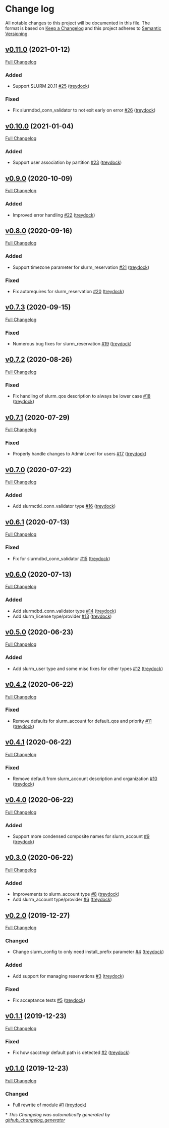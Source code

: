 # Change log

All notable changes to this project will be documented in this file. The format is based on [Keep a Changelog](http://keepachangelog.com/en/1.0.0/) and this project adheres to [Semantic Versioning](http://semver.org).

## [v0.11.0](https://github.com/treydock/puppet-slurm_providers/tree/v0.11.0) (2021-01-12)

[Full Changelog](https://github.com/treydock/puppet-slurm_providers/compare/v0.10.0...v0.11.0)

### Added

- Support SLURM 20.11 [\#25](https://github.com/treydock/puppet-slurm_providers/pull/25) ([treydock](https://github.com/treydock))

### Fixed

- Fix slurmdbd\_conn\_validator to not exit early on error [\#26](https://github.com/treydock/puppet-slurm_providers/pull/26) ([treydock](https://github.com/treydock))

## [v0.10.0](https://github.com/treydock/puppet-slurm_providers/tree/v0.10.0) (2021-01-04)

[Full Changelog](https://github.com/treydock/puppet-slurm_providers/compare/v0.9.0...v0.10.0)

### Added

- Support user association by partition [\#23](https://github.com/treydock/puppet-slurm_providers/pull/23) ([treydock](https://github.com/treydock))

## [v0.9.0](https://github.com/treydock/puppet-slurm_providers/tree/v0.9.0) (2020-10-09)

[Full Changelog](https://github.com/treydock/puppet-slurm_providers/compare/v0.8.0...v0.9.0)

### Added

- Improved error handling [\#22](https://github.com/treydock/puppet-slurm_providers/pull/22) ([treydock](https://github.com/treydock))

## [v0.8.0](https://github.com/treydock/puppet-slurm_providers/tree/v0.8.0) (2020-09-16)

[Full Changelog](https://github.com/treydock/puppet-slurm_providers/compare/v0.7.3...v0.8.0)

### Added

- Support timezone parameter for slurm\_reservation [\#21](https://github.com/treydock/puppet-slurm_providers/pull/21) ([treydock](https://github.com/treydock))

### Fixed

- Fix autorequires for slurm\_reservation [\#20](https://github.com/treydock/puppet-slurm_providers/pull/20) ([treydock](https://github.com/treydock))

## [v0.7.3](https://github.com/treydock/puppet-slurm_providers/tree/v0.7.3) (2020-09-15)

[Full Changelog](https://github.com/treydock/puppet-slurm_providers/compare/v0.7.2...v0.7.3)

### Fixed

- Numerous bug fixes for slurm\_reservation [\#19](https://github.com/treydock/puppet-slurm_providers/pull/19) ([treydock](https://github.com/treydock))

## [v0.7.2](https://github.com/treydock/puppet-slurm_providers/tree/v0.7.2) (2020-08-26)

[Full Changelog](https://github.com/treydock/puppet-slurm_providers/compare/v0.7.1...v0.7.2)

### Fixed

- Fix handling of slurm\_qos description to always be lower case [\#18](https://github.com/treydock/puppet-slurm_providers/pull/18) ([treydock](https://github.com/treydock))

## [v0.7.1](https://github.com/treydock/puppet-slurm_providers/tree/v0.7.1) (2020-07-29)

[Full Changelog](https://github.com/treydock/puppet-slurm_providers/compare/v0.7.0...v0.7.1)

### Fixed

- Properly handle changes to AdminLevel for users [\#17](https://github.com/treydock/puppet-slurm_providers/pull/17) ([treydock](https://github.com/treydock))

## [v0.7.0](https://github.com/treydock/puppet-slurm_providers/tree/v0.7.0) (2020-07-22)

[Full Changelog](https://github.com/treydock/puppet-slurm_providers/compare/v0.6.1...v0.7.0)

### Added

- Add slurmctld\_conn\_validator type [\#16](https://github.com/treydock/puppet-slurm_providers/pull/16) ([treydock](https://github.com/treydock))

## [v0.6.1](https://github.com/treydock/puppet-slurm_providers/tree/v0.6.1) (2020-07-13)

[Full Changelog](https://github.com/treydock/puppet-slurm_providers/compare/v0.6.0...v0.6.1)

### Fixed

- Fix for slurmdbd\_conn\_validator [\#15](https://github.com/treydock/puppet-slurm_providers/pull/15) ([treydock](https://github.com/treydock))

## [v0.6.0](https://github.com/treydock/puppet-slurm_providers/tree/v0.6.0) (2020-07-13)

[Full Changelog](https://github.com/treydock/puppet-slurm_providers/compare/v0.5.0...v0.6.0)

### Added

- Add slurmdbd\_conn\_validator type [\#14](https://github.com/treydock/puppet-slurm_providers/pull/14) ([treydock](https://github.com/treydock))
- Add slurm\_license type/provider [\#13](https://github.com/treydock/puppet-slurm_providers/pull/13) ([treydock](https://github.com/treydock))

## [v0.5.0](https://github.com/treydock/puppet-slurm_providers/tree/v0.5.0) (2020-06-23)

[Full Changelog](https://github.com/treydock/puppet-slurm_providers/compare/v0.4.2...v0.5.0)

### Added

- Add slurm\_user type and some misc fixes for other types [\#12](https://github.com/treydock/puppet-slurm_providers/pull/12) ([treydock](https://github.com/treydock))

## [v0.4.2](https://github.com/treydock/puppet-slurm_providers/tree/v0.4.2) (2020-06-22)

[Full Changelog](https://github.com/treydock/puppet-slurm_providers/compare/v0.4.1...v0.4.2)

### Fixed

- Remove defaults for slurm\_account for default\_qos and priority [\#11](https://github.com/treydock/puppet-slurm_providers/pull/11) ([treydock](https://github.com/treydock))

## [v0.4.1](https://github.com/treydock/puppet-slurm_providers/tree/v0.4.1) (2020-06-22)

[Full Changelog](https://github.com/treydock/puppet-slurm_providers/compare/v0.4.0...v0.4.1)

### Fixed

- Remove default from slurm\_account description and organization [\#10](https://github.com/treydock/puppet-slurm_providers/pull/10) ([treydock](https://github.com/treydock))

## [v0.4.0](https://github.com/treydock/puppet-slurm_providers/tree/v0.4.0) (2020-06-22)

[Full Changelog](https://github.com/treydock/puppet-slurm_providers/compare/v0.3.0...v0.4.0)

### Added

- Support more condensed composite names for slurm\_account [\#9](https://github.com/treydock/puppet-slurm_providers/pull/9) ([treydock](https://github.com/treydock))

## [v0.3.0](https://github.com/treydock/puppet-slurm_providers/tree/v0.3.0) (2020-06-22)

[Full Changelog](https://github.com/treydock/puppet-slurm_providers/compare/v0.2.0...v0.3.0)

### Added

- Improvements to slurm\_account type [\#8](https://github.com/treydock/puppet-slurm_providers/pull/8) ([treydock](https://github.com/treydock))
- Add slurm\_account type/provider [\#6](https://github.com/treydock/puppet-slurm_providers/pull/6) ([treydock](https://github.com/treydock))

## [v0.2.0](https://github.com/treydock/puppet-slurm_providers/tree/v0.2.0) (2019-12-27)

[Full Changelog](https://github.com/treydock/puppet-slurm_providers/compare/v0.1.1...v0.2.0)

### Changed

- Change slurm\_config to only need install\_prefix parameter [\#4](https://github.com/treydock/puppet-slurm_providers/pull/4) ([treydock](https://github.com/treydock))

### Added

- Add support for managing reservations [\#3](https://github.com/treydock/puppet-slurm_providers/pull/3) ([treydock](https://github.com/treydock))

### Fixed

- Fix acceptance tests [\#5](https://github.com/treydock/puppet-slurm_providers/pull/5) ([treydock](https://github.com/treydock))

## [v0.1.1](https://github.com/treydock/puppet-slurm_providers/tree/v0.1.1) (2019-12-23)

[Full Changelog](https://github.com/treydock/puppet-slurm_providers/compare/v0.1.0...v0.1.1)

### Fixed

- Fix how sacctmgr default path is detected [\#2](https://github.com/treydock/puppet-slurm_providers/pull/2) ([treydock](https://github.com/treydock))

## [v0.1.0](https://github.com/treydock/puppet-slurm_providers/tree/v0.1.0) (2019-12-23)

[Full Changelog](https://github.com/treydock/puppet-slurm_providers/compare/95eb2b16671af77adcb63774093513be694ba6ff...v0.1.0)

### Changed

- Full rewrite of module [\#1](https://github.com/treydock/puppet-slurm_providers/pull/1) ([treydock](https://github.com/treydock))



\* *This Changelog was automatically generated by [github_changelog_generator](https://github.com/github-changelog-generator/github-changelog-generator)*
